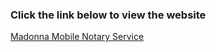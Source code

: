### Click the link below to view the website
[Madonna Mobile Notary Service]("https://traplocz.github.io/madonna-mobile-notary-service/public/css/")